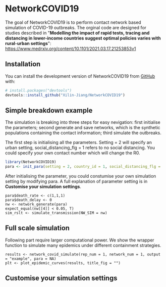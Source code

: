 # NetworkCOVID19

<!-- badges: start -->

<!-- badges: end -->

The goal of NetworkCOVID19 is to perform contact network based simulation of COVID-19 outbreaks. The orginal code are designed for studies described in "**Modelling the impact of rapid tests, tracing and distancing in lower-income countries suggest optimal policies varies with rural-urban settings**": https://www.medrxiv.org/content/10.1101/2021.03.17.21253853v1

## Installation

You can install the development version of NetworkCOVID19 from [GitHub](https://github.com/) with:

```r
# install.packages("devtools")
devtools::install_github("Xilin-Jiang/NetworkCOVID19")
```

## Simple breakdown example

The simulation is breaking into three steps for easy nevigation: first initialise the parameters; 
second generate and save networks, which is the synthetic populations containing the contact information;
third simulate the outbreaks. 

The first step is initialising all the parameters. Setting = 2 will specify an urban setting, 
social_distancing_flg = 1 refers to no social distancing. You could specify your own contact number
which will change the R0. 
```r
library(NetworkCOVID19)
para <- init_para(setting = 2, country_id = 1, social_distancing_flg = 1, contact_number = NA)
```
After initialising the parameter, you could constumise your own simulation setting by modifying para. 
A full explanation of parameter setting is in **Customise your simulation settings**.


```
para$death_rate <- c(1,1,1)
para$death_delay <- 0
nw <- network_generate(para)
expect_equal(nw[[4]] < 0.05, T)
sim_rslt <- simulate_transmission(NW_SIM = nw)
```

## Full scale simulation
Following part require larger computational power. We show the wrapper function to simulate many epidemics under different
containment strategies.
```
results <- network_covid_simulate(rep_num = 1, network_num = 1, output = "example", para = NA)
plt <- plot_epidemic_curves(results, title_fig = "")
```


## Customise your simulation settings
